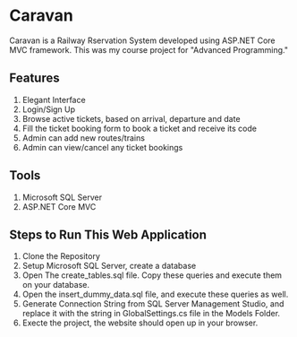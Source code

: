 # Caravan
Caravan is a Railway Rservation System developed using ASP.NET Core MVC framework. This was my course project for "Advanced Programming."
## Features
1. Elegant Interface
2. Login/Sign Up
3. Browse active tickets, based on arrival, departure and date
4. Fill the ticket booking form to book a ticket and receive its code
5. Admin can add new routes/trains
6. Admin can view/cancel any ticket bookings

## Tools
1. Microsoft SQL Server
2. ASP.NET Core MVC

## Steps to Run This Web Application
1. Clone the Repository
2. Setup Microsoft SQL Server, create a database
3. Open The create_tables.sql file. Copy these queries and execute them on your database.
4. Open the insert_dummy_data.sql file, and execute these queries as well.
5. Generate Connection String from SQL Server Management Studio, and replace it with the string in GlobalSettings.cs file in the Models Folder.
6. Execte the project, the website should open up in your browser.
